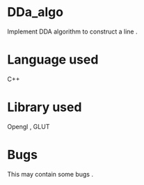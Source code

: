 # DDa_algo
Implement DDA algorithm to construct a line .

# Language used 
C++

# Library used 
Opengl , GLUT

# Bugs 
This may contain some bugs . 
